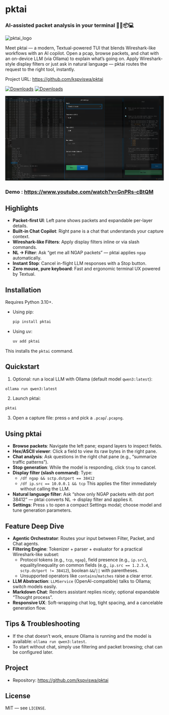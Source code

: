 # pktai

### AI-assisted packet analysis in your terminal 🚀🤖📦💻

<img width="300" height="300" alt="pktai_logo" src="https://github.com/user-attachments/assets/6c81e7e1-6ae2-4335-b354-fb92cebd91d2" />

Meet pktai — a modern, Textual-powered TUI that blends Wireshark-like workflows with an AI copilot. Open a pcap, browse packets, and chat with an on-device LLM (via Ollama) to explain what’s going on. Apply Wireshark-style display filters or just ask in natural language — pktai routes the request to the right tool, instantly.

Project URL: https://github.com/kspviswa/pktai

[![Downloads](https://static.pepy.tech/badge/pktai)](https://pepy.tech/project/pktai) [![Downloads](https://static.pepy.tech/badge/pktai/month)](https://pepy.tech/project/pktai)

![](pktai_screen.png)

### Demo : https://www.youtube.com/watch?v=GnPRs-cBtQM 

## Highlights

- **Packet-first UI**: Left pane shows packets and expandable per-layer details.
- **Built-in Chat Copilot**: Right pane is a chat that understands your capture context.
- **Wireshark-like Filters**: Apply display filters inline or via slash commands.
- **NL → Filter**: Ask “get me all NGAP packets” — pktai applies `ngap` automatically.
- **Instant Stop**: Cancel in-flight LLM responses with a Stop button.
- **Zero mouse, pure keyboard**: Fast and ergonomic terminal UX powered by Textual.

## Installation

Requires Python 3.10+.

- Using pip:
  ```bash
  pip install pktai
  ```
- Using uv:
  ```bash
  uv add pktai
  ```

This installs the `pktai` command.

## Quickstart

1) Optional: run a local LLM with Ollama (default model `qwen3:latest`):
```bash
ollama run qwen3:latest
```

2) Launch pktai:
```bash
pktai
```

3) Open a capture file: press `o` and pick a `.pcap`/`.pcapng`.

## Using pktai

- **Browse packets**: Navigate the left pane; expand layers to inspect fields.
- **Hex/ASCII viewer**: Click a field to view its raw bytes in the right pane.
- **Chat analysis**: Ask questions in the right chat pane (e.g., “summarize traffic patterns”).
- **Stop generation**: While the model is responding, click `Stop` to cancel.
- **Display filter (slash command)**: Type:
  - `/df ngap && sctp.dstport == 38412`
  - `/df ip.src == 10.0.0.1 && tcp`
  This applies the filter immediately without calling the LLM.
- **Natural language filter**: Ask “show only NGAP packets with dst port 38412” — pktai converts NL → display filter and applies it.
- **Settings**: Press `s` to open a compact Settings modal; choose model and tune generation parameters.

## Feature Deep Dive

- **Agentic Orchestrator**: Routes your input between Filter, Packet, and Chat agents.
- **Filtering Engine**: Tokenizer + parser + evaluator for a practical Wireshark-like subset:
  - Protocol tokens (e.g., `tcp`, `ngap`), field presence (e.g., `ip.src`), equality/inequality on common fields (e.g., `ip.src == 1.2.3.4`, `sctp.dstport != 38412`), boolean `&&`/`||` with parentheses.
  - Unsupported operators like `contains`/`matches` raise a clear error.
- **LLM Abstraction**: `LLMService` (OpenAI-compatible) talks to Ollama; switch models easily.
- **Markdown Chat**: Renders assistant replies nicely; optional expandable “Thought process”.
- **Responsive UX**: Soft-wrapping chat log, tight spacing, and a cancelable generation flow.

## Tips & Troubleshooting

- If the chat doesn’t work, ensure Ollama is running and the model is available: `ollama run qwen3:latest`.
- To start without chat, simply use filtering and packet browsing; chat can be configured later.

## Project

- Repository: https://github.com/kspviswa/pktai

## License

MIT — see `LICENSE`.
